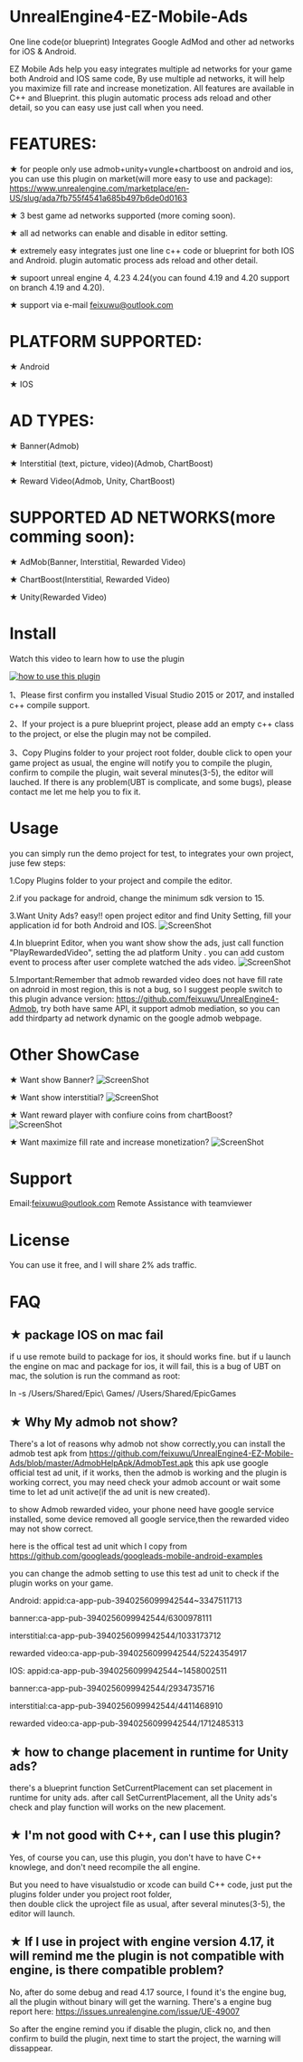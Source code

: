 # UnrealEngine4-EZ-Mobile-Ads
One line code(or blueprint) Integrates Google AdMod and other ad networks for iOS &amp; Android.

EZ Mobile Ads help you easy integrates multiple ad networks for your game both Android and IOS same code, 
By use multiple ad networks, it will  help you maximize fill rate and increase monetization.
All features are available in C++ and Blueprint. this plugin automatic process ads reload and other detail, so
 you can easy use just call when you need.
 

# FEATURES: 
★ for people only use admob+unity+vungle+chartboost on android and ios, you can use this plugin on market(will more easy to use and package):
   https://www.unrealengine.com/marketplace/en-US/slug/ada7fb755f4541a685b497b6de0d0163

★ 3 best game ad networks supported (more coming soon).

★  all ad  networks  can enable and disable in editor setting.

★  extremely easy  integrates just one line c++ code or blueprint for both IOS and Android. plugin automatic process ads reload
  and other detail.

★  supoort unreal engine 4, 4.23 4.24(you can found 4.19 and 4.20 support on branch 4.19 and 4.20).

★ support via e-mail feixuwu@outlook.com


# PLATFORM SUPPORTED:
★ Android

★ IOS

# AD TYPES:
★ Banner(Admob)

★ Interstitial (text, picture, video)(Admob, ChartBoost)

★ Reward Video(Admob, Unity, ChartBoost)

# SUPPORTED AD NETWORKS(more comming soon): 
★ AdMob(Banner, Interstitial, Rewarded Video)

★ ChartBoost(Interstitial, Rewarded Video)

★ Unity(Rewarded Video)



# Install

Watch this video to learn how to use the plugin

[![how to use this plugin](https://img.youtube.com/vi/DRtkq0ewTz4/0.jpg)](https://youtu.be/DRtkq0ewTz4)

1、Please first confirm you installed Visual Studio 2015 or 2017, and installed c++ compile support.

2、If your project is a pure blueprint project, please add an empty c++ class to the project, or else the plugin may not be compiled.

3、Copy Plugins folder to your project root folder, double click to open your game project as usual, the engine will 
 notify you to compile the plugin, confirm to compile the plugin, wait several minutes(3-5), the editor will lauched. If there is  any problem(UBT is complicate, and some bugs), please contact me let me help you to fix it.


# Usage
  you can simply run the demo project for test, to integrates your own project, juse few steps:
  
1.Copy Plugins folder to your project and compile the editor.

2.if you package for android, change the minimum sdk version to 15.

3.Want Unity Ads? easy!!
      open project editor and find Unity Setting,  fill your application id for both Android and IOS.
      ![ScreenShot](docs/config.PNG)
      
4.In blueprint Editor, when you want show show the ads, just call function "PlayRewardedVideo",  setting the ad platform Unity . 
       you can add custom event to process after user complete watched the ads video.
	![ScreenShot](docs/call.PNG)
	
5.Important:Remember that admob rewarded video  does not have fill rate on adnroid in most region, this is not a bug, so I suggest people switch to this plugin
 advance version: https://github.com/feixuwu/UnrealEngine4-Admob, try both have same API, it support admob mediation, 
 so you can add thirdparty ad network dynamic on the google admob webpage.
 

	  
# Other ShowCase
★ Want show Banner?
	![ScreenShot](docs/banner.PNG)

★ Want show interstitial?
	![ScreenShot](docs/interstitial.PNG)
	 
★ Want reward player with confiure coins from chartBoost?  
	![ScreenShot](docs/chartboost.PNG)
	
	
★ Want maximize fill rate and increase monetization?
	![ScreenShot](docs/max.PNG)
	
	
# Support
  
  Email:feixuwu@outlook.com
  Remote Assistance with teamviewer
  
# License
You can use it free, and I will share 2% ads traffic.
  

# FAQ
## ★ package IOS on mac fail
  if u use remote build to package for ios, it should works fine.
  but if u launch the engine on mac and package for ios, it will fail, this is a bug of UBT on mac,
  the solution is run the command as root:
  
  ln -s /Users/Shared/Epic\ Games/ /Users/Shared/EpicGames
  

## ★ Why My admob not show?
  There's a lot of reasons why admob not show correctly,you can install the admob test apk from 
  https://github.com/feixuwu/UnrealEngine4-EZ-Mobile-Ads/blob/master/AdmobHelpApk/AdmobTest.apk
  this apk use google official test ad unit, if it works, then the admob is working and the plugin is working correct,
  you may need check your admob account or wait some time to let ad unit active(if the ad unit is new created).
  
  to show Admob rewarded video, your phone need have google service installed, some device removed all google service,then
  the rewarded video may not show correct.
  
  here is the offical test ad unit which I copy from 
  https://github.com/googleads/googleads-mobile-android-examples
  
  you can change the admob setting to use this test ad unit to check if the plugin works on your game.
  
  Android:
  appid:ca-app-pub-3940256099942544~3347511713
  
  banner:ca-app-pub-3940256099942544/6300978111
  
  interstitial:ca-app-pub-3940256099942544/1033173712
  
  rewarded video:ca-app-pub-3940256099942544/5224354917
  
  IOS:
  appid:ca-app-pub-3940256099942544~1458002511
  
  banner:ca-app-pub-3940256099942544/2934735716
  
  interstitial:ca-app-pub-3940256099942544/4411468910
  
  rewarded video:ca-app-pub-3940256099942544/1712485313
  
## ★ how to change placement in runtime for Unity ads?
  
  there's a blueprint function SetCurrentPlacement can set placement in runtime for unity ads.
  after call SetCurrentPlacement, all the Unity ads's check and play function  will works on the new placement.

## ★ I'm not good with C++, can I use this plugin?

  Yes, of course you can, use this plugin, you don't have to have C++ knowlege, and don't need recompile the all engine. 
  
  But you need to have visualstudio or xcode can build C++ code, just put the plugins folder under you project root folder,  
  then double click the uproject file as usual, after several minutes(3-5), the editor will launch.
  
## ★ If I use in project with engine version 4.17, it will remind me the plugin is not compatible with engine, is there compatible problem?

 No, after do some debug and read 4.17 source, I found it's the engine bug, all the plugin without binary will get the warning.
 There's a engine bug report here: https://issues.unrealengine.com/issue/UE-49007
 
 So after the engine remind you if disable the plugin, click no, and then confirm to build the plugin, next time to start the project,
 the warning will dissappear.
